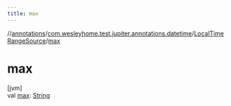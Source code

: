 ```yaml
---
title: max
---
```

//[annotations](../../../index.html)/[com.wesleyhome.test.jupiter.annotations.datetime](../index.html)/[LocalTimeRangeSource](index.html)/[max](max.html)



# max



[jvm]\
val [max](max.html): [String](https://kotlinlang.org/api/latest/jvm/stdlib/kotlin/-string/index.html)




